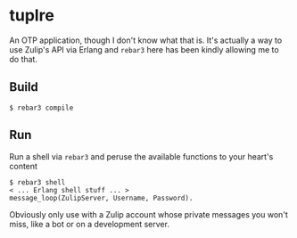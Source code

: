 tuplre
=====

An OTP application, though I don't know what that is. It's actually a way to use Zulip's API via Erlang and `rebar3`
here has been kindly allowing me to do that.

Build
-----

    $ rebar3 compile

Run
---

Run a shell via `rebar3` and peruse the available functions to your heart's content

    $ rebar3 shell
    < ... Erlang shell stuff ... >
    message_loop(ZulipServer, Username, Password).

Obviously only use with a Zulip account whose private messages you won't miss, like a bot or on a development server.
